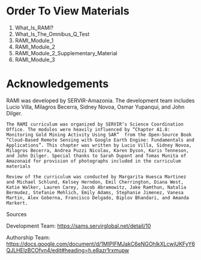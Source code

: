 # Order To View Materials 
1. What_Is_RAMI?
2. What_Is_The_Omnibus_Q_Test
3. RAMI_Module_1
4. RAMI_Module_2
5. RAMI_Module_2_Supplementary_Material
6. RAMI_Module_3

# Acknowledgements 

RAMI was developed by SERVIR-Amazonia. The development team includes Lucio Villa, Milagros Becerra, Sidney Novoa, Osmar Yupanqui, and John Dilger. 

	The RAMI curriculum was organized by SERVIR’s Science Coordination Office. The modules were heavily influenced by “Chapter A1.8: Monitoring Gold Mining Activity Using SAR”  from the Open-Source Book “Cloud-Based Remote Sensing with Google Earth Engine: Fundamentals and Applications”. This chapter was written by Lucio Villa, Sidney Novoa, Milagros Becerra, Andrea Puzzi Nicolau, Karen Dyson, Karis Tenneson, and John Dilger. Special thanks to Sarah Dupont and Tomas Munita of Amazonaid for provision of photographs included in the curriculum materials

	Review of the curriculum was conducted by Margarita Huesca Martinez and Michael Schlund, Kelsey Herndon, Emil Cherrington, Diana West, Katie Walker, Lauren Carey, Jacob Abramowitz, Jake Ramthun, Natalia Bermudez, Stefanie Mehlich, Emily Adams, Stephanie Jimenez, Vanesa Martin, Alex Goberna, Francisco Delgado, Biplov Bhandari, and Amanda Markert. 

Sources 

Development Team: https://sams.servirglobal.net/detail/10

Authorship Team: https://docs.google.com/document/d/1MIPIFMJakC6eNGOhlkXLcwjUKFyY6QJLHElzBCOfyn4/edit#heading=h.e8azr1rxmupw

